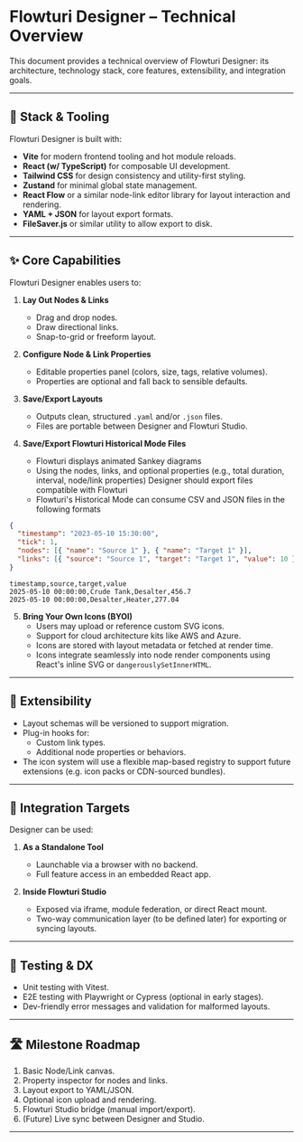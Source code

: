 # Flowturi Designer – Technical Overview

This document provides a technical overview of Flowturi Designer: its architecture, technology stack, core features, extensibility, and integration goals.

---

## 🧱 Stack & Tooling

Flowturi Designer is built with:

- **Vite** for modern frontend tooling and hot module reloads.
- **React (w/ TypeScript)** for composable UI development.
- **Tailwind CSS** for design consistency and utility-first styling.
- **Zustand** for minimal global state management.
- **React Flow** or a similar node-link editor library for layout interaction and rendering.
- **YAML + JSON** for layout export formats.
- **FileSaver.js** or similar utility to allow export to disk.

---

## ✨ Core Capabilities

Flowturi Designer enables users to:

1. **Lay Out Nodes & Links**

   - Drag and drop nodes.
   - Draw directional links.
   - Snap-to-grid or freeform layout.

2. **Configure Node & Link Properties**

   - Editable properties panel (colors, size, tags, relative volumes).
   - Properties are optional and fall back to sensible defaults.

3. **Save/Export Layouts**

   - Outputs clean, structured `.yaml` and/or `.json` files.
   - Files are portable between Designer and Flowturi Studio.

4. **Save/Export Flowturi Historical Mode Files**

   - Flowturi displays animated Sankey diagrams
   - Using the nodes, links, and optional properties (e.g., total duration, interval, node/link properties) Designer should export files compatible with Flowturi
   - Flowturi's Historical Mode can consume CSV and JSON files in the following formats

```json
{
  "timestamp": "2023-05-10 15:30:00",
  "tick": 1,
  "nodes": [{ "name": "Source 1" }, { "name": "Target 1" }],
  "links": [{ "source": "Source 1", "target": "Target 1", "value": 10 }]
}
```

```csv
timestamp,source,target,value
2025-05-10 00:00:00,Crude Tank,Desalter,456.7
2025-05-10 00:00:00,Desalter,Heater,277.04
```

5. **Bring Your Own Icons (BYOI)**
   - Users may upload or reference custom SVG icons.
   - Support for cloud architecture kits like AWS and Azure.
   - Icons are stored with layout metadata or fetched at render time.
   - Icons integrate seamlessly into node render components using React's inline SVG or `dangerouslySetInnerHTML`.

---

## 🧩 Extensibility

- Layout schemas will be versioned to support migration.
- Plug-in hooks for:
  - Custom link types.
  - Additional node properties or behaviors.
- The icon system will use a flexible map-based registry to support future extensions (e.g. icon packs or CDN-sourced bundles).

---

## 🔌 Integration Targets

Designer can be used:

1. **As a Standalone Tool**

   - Launchable via a browser with no backend.
   - Full feature access in an embedded React app.

2. **Inside Flowturi Studio**
   - Exposed via iframe, module federation, or direct React mount.
   - Two-way communication layer (to be defined later) for exporting or syncing layouts.

---

## 🧪 Testing & DX

- Unit testing with Vitest.
- E2E testing with Playwright or Cypress (optional in early stages).
- Dev-friendly error messages and validation for malformed layouts.

---

## 🛣️ Milestone Roadmap

1. Basic Node/Link canvas.
2. Property inspector for nodes and links.
3. Layout export to YAML/JSON.
4. Optional icon upload and rendering.
5. Flowturi Studio bridge (manual import/export).
6. (Future) Live sync between Designer and Studio.

---
